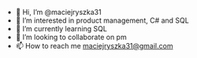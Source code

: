 - 👋 Hi, I’m @maciejryszka31
- 👀 I’m interested in product management, C# and SQL
- 🌱 I’m currently learning SQL 
- 💞️ I’m looking to collaborate on pm
- 📫 How to reach me maciejryszka31@gmail.com

<!---
maciejryszka31/maciejryszka31 is a ✨ special ✨ repository because its `README.md` (this file) appears on your GitHub profile.
You can click the Preview link to take a look at your changes.
--->
